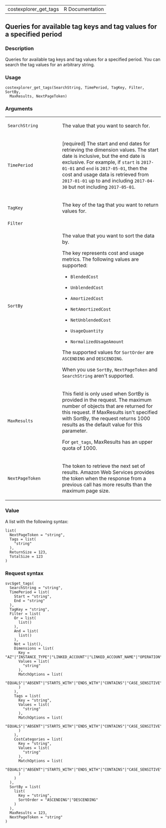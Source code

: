 <table style="width: 100%;">
<tbody>
<tr class="odd">
<td>costexplorer_get_tags</td>
<td style="text-align: right;">R Documentation</td>
</tr>
</tbody>
</table>

## Queries for available tag keys and tag values for a specified period

### Description

Queries for available tag keys and tag values for a specified period.
You can search the tag values for an arbitrary string.

### Usage

    costexplorer_get_tags(SearchString, TimePeriod, TagKey, Filter, SortBy,
      MaxResults, NextPageToken)

### Arguments

<table>
<colgroup>
<col style="width: 35%" />
<col style="width: 65%" />
</colgroup>
<tbody>
<tr class="odd">
<td><code
id="costexplorer_get_tags_:_SearchString">SearchString</code></td>
<td><p>The value that you want to search for.</p></td>
</tr>
<tr class="even">
<td><code id="costexplorer_get_tags_:_TimePeriod">TimePeriod</code></td>
<td><p>[required] The start and end dates for retrieving the dimension
values. The start date is inclusive, but the end date is exclusive. For
example, if <code>start</code> is <code>2017-01-01</code> and
<code>end</code> is <code>2017-05-01</code>, then the cost and usage
data is retrieved from <code>2017-01-01</code> up to and including
<code>2017-04-30</code> but not including
<code>2017-05-01</code>.</p></td>
</tr>
<tr class="odd">
<td><code id="costexplorer_get_tags_:_TagKey">TagKey</code></td>
<td><p>The key of the tag that you want to return values for.</p></td>
</tr>
<tr class="even">
<td><code id="costexplorer_get_tags_:_Filter">Filter</code></td>
<td></td>
</tr>
<tr class="odd">
<td><code id="costexplorer_get_tags_:_SortBy">SortBy</code></td>
<td><p>The value that you want to sort the data by.</p>
<p>The key represents cost and usage metrics. The following values are
supported:</p>
<ul>
<li><p><code>BlendedCost</code></p></li>
<li><p><code>UnblendedCost</code></p></li>
<li><p><code>AmortizedCost</code></p></li>
<li><p><code>NetAmortizedCost</code></p></li>
<li><p><code>NetUnblendedCost</code></p></li>
<li><p><code>UsageQuantity</code></p></li>
<li><p><code>NormalizedUsageAmount</code></p></li>
</ul>
<p>The supported values for <code>SortOrder</code> are
<code>ASCENDING</code> and <code>DESCENDING</code>.</p>
<p>When you use <code>SortBy</code>, <code>NextPageToken</code> and
<code>SearchString</code> aren't supported.</p></td>
</tr>
<tr class="even">
<td><code id="costexplorer_get_tags_:_MaxResults">MaxResults</code></td>
<td><p>This field is only used when SortBy is provided in the request.
The maximum number of objects that are returned for this request. If
MaxResults isn't specified with SortBy, the request returns 1000 results
as the default value for this parameter.</p>
<p>For <code>get_tags</code>, MaxResults has an upper quota of
1000.</p></td>
</tr>
<tr class="odd">
<td><code
id="costexplorer_get_tags_:_NextPageToken">NextPageToken</code></td>
<td><p>The token to retrieve the next set of results. Amazon Web
Services provides the token when the response from a previous call has
more results than the maximum page size.</p></td>
</tr>
</tbody>
</table>

### Value

A list with the following syntax:

    list(
      NextPageToken = "string",
      Tags = list(
        "string"
      ),
      ReturnSize = 123,
      TotalSize = 123
    )

### Request syntax

    svc$get_tags(
      SearchString = "string",
      TimePeriod = list(
        Start = "string",
        End = "string"
      ),
      TagKey = "string",
      Filter = list(
        Or = list(
          list()
        ),
        And = list(
          list()
        ),
        Not = list(),
        Dimensions = list(
          Key = "AZ"|"INSTANCE_TYPE"|"LINKED_ACCOUNT"|"LINKED_ACCOUNT_NAME"|"OPERATION"|"PURCHASE_TYPE"|"REGION"|"SERVICE"|"SERVICE_CODE"|"USAGE_TYPE"|"USAGE_TYPE_GROUP"|"RECORD_TYPE"|"OPERATING_SYSTEM"|"TENANCY"|"SCOPE"|"PLATFORM"|"SUBSCRIPTION_ID"|"LEGAL_ENTITY_NAME"|"DEPLOYMENT_OPTION"|"DATABASE_ENGINE"|"CACHE_ENGINE"|"INSTANCE_TYPE_FAMILY"|"BILLING_ENTITY"|"RESERVATION_ID"|"RESOURCE_ID"|"RIGHTSIZING_TYPE"|"SAVINGS_PLANS_TYPE"|"SAVINGS_PLAN_ARN"|"PAYMENT_OPTION"|"AGREEMENT_END_DATE_TIME_AFTER"|"AGREEMENT_END_DATE_TIME_BEFORE"|"INVOICING_ENTITY"|"ANOMALY_TOTAL_IMPACT_ABSOLUTE"|"ANOMALY_TOTAL_IMPACT_PERCENTAGE",
          Values = list(
            "string"
          ),
          MatchOptions = list(
            "EQUALS"|"ABSENT"|"STARTS_WITH"|"ENDS_WITH"|"CONTAINS"|"CASE_SENSITIVE"|"CASE_INSENSITIVE"|"GREATER_THAN_OR_EQUAL"
          )
        ),
        Tags = list(
          Key = "string",
          Values = list(
            "string"
          ),
          MatchOptions = list(
            "EQUALS"|"ABSENT"|"STARTS_WITH"|"ENDS_WITH"|"CONTAINS"|"CASE_SENSITIVE"|"CASE_INSENSITIVE"|"GREATER_THAN_OR_EQUAL"
          )
        ),
        CostCategories = list(
          Key = "string",
          Values = list(
            "string"
          ),
          MatchOptions = list(
            "EQUALS"|"ABSENT"|"STARTS_WITH"|"ENDS_WITH"|"CONTAINS"|"CASE_SENSITIVE"|"CASE_INSENSITIVE"|"GREATER_THAN_OR_EQUAL"
          )
        )
      ),
      SortBy = list(
        list(
          Key = "string",
          SortOrder = "ASCENDING"|"DESCENDING"
        )
      ),
      MaxResults = 123,
      NextPageToken = "string"
    )
